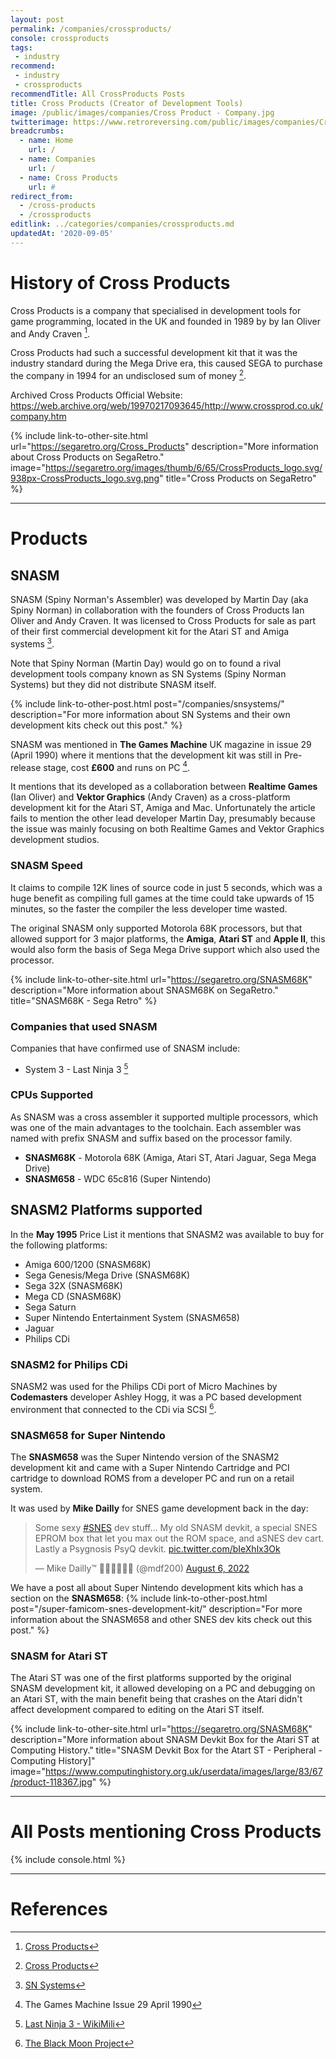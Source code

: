 ```yaml
---
layout: post
permalink: /companies/crossproducts/
console: crossproducts
tags:
 - industry
recommend: 
 - industry
 - crossproducts
recommendTitle: All CrossProducts Posts
title: Cross Products (Creator of Development Tools)
image: /public/images/companies/Cross Product - Company.jpg
twitterimage: https://www.retroreversing.com/public/images/companies/Cross Product - Company.jpg
breadcrumbs:
  - name: Home
    url: /
  - name: Companies
    url: /
  - name: Cross Products
    url: #
redirect_from:
  - /cross-products
  - /crossproducts
editlink: ../categories/companies/crossproducts.md
updatedAt: '2020-09-05'
---
```


# History of Cross Products
Cross Products is a company that specialised in development tools for game programming, located in the UK and founded in 1989 by by Ian Oliver and Andy Craven [^1].

Cross Products had such a successful development kit that it was the industry standard during the Mega Drive era, this caused SEGA to purchase the company in 1994 for an undisclosed sum of money [^1].


Archived Cross Products Official Website: https://web.archive.org/web/19970217093645/http://www.crossprod.co.uk/company.htm

{% include link-to-other-site.html url="https://segaretro.org/Cross_Products" description="More information about Cross Products on SegaRetro." image="https://segaretro.org/images/thumb/6/65/CrossProducts_logo.svg/938px-CrossProducts_logo.svg.png" title="Cross Products on SegaRetro"  %}

---
# Products

## SNASM
SNASM (Spiny Norman's Assembler) was developed by Martin Day (aka Spiny Norman) in collaboration with the founders of Cross Products Ian Oliver and Andy Craven. It was licensed to Cross Products for sale as part of their first commercial development kit for the Atari ST and Amiga systems [^3].

Note that Spiny Norman (Martin Day) would go on to found a rival development tools company known as SN Systems (Spiny Norman Systems) but they did not distribute SNASM itself.

{% include link-to-other-post.html post="/companies/snsystems/" description="For more information about SN Systems and their own development kits check out this post." %}

SNASM was mentioned in **The Games Machine** UK magazine in issue 29 (April 1990) where it mentions that the development kit was still in Pre-release stage, cost **£600** and runs on PC [^2]. 

It mentions that its developed as a collaboration between **Realtime Games** (Ian Oliver) and **Vektor Graphics** (Andy Craven) as a cross-platform development kit for the Atari ST, Amiga and Mac. Unfortunately the article fails to mention the other lead developer Martin Day, presumably because the issue was mainly focusing on both Realtime Games and Vektor Graphics development studios.

### SNASM Speed
It claims to compile 12K lines of source code in just 5 seconds, which was a huge benefit as compiling full games at the time could take upwards of 15 minutes, so the faster the compiler the less developer time wasted.

The original SNASM only supported Motorola 68K processors, but that allowed support for 3 major platforms, the **Amiga**, **Atari ST** and **Apple II**, this would also form the basis of Sega Mega Drive support which also used the processor.

{% include link-to-other-site.html url="https://segaretro.org/SNASM68K" description="More information about SNASM68K on SegaRetro." title="SNASM68K - Sega Retro"  %}

### Companies that used SNASM
Companies that have confirmed use of SNASM include:
* System 3 - Last Ninja 3 [^5]

### CPUs Supported
As SNASM was a cross assembler it supported multiple processors, which was one of the main advantages to the toolchain. 
Each assembler was named with prefix SNASM and suffix based on the processor family.
* **SNASM68K** - Motorola 68K (Amiga, Atari ST, Atari Jaguar, Sega Mega Drive)
* **SNASM658** - WDC 65c816 (Super Nintendo)

## SNASM2 Platforms supported
In the **May 1995** Price List it mentions that SNASM2 was available to buy for the following platforms:
* Amiga 600/1200 (SNASM68K)
* Sega Genesis/Mega Drive (SNASM68K)
* Sega 32X (SNASM68K)
* Mega CD (SNASM68K)
* Sega Saturn
* Super Nintendo Entertainment System (SNASM658)
* Jaguar
* Philips CDi

### SNASM2 for Philips CDi
SNASM2 was used for the Philips CDi port of Micro Machines by **Codemasters** developer Ashley Hogg, it was a PC based development environment that connected to the CDi via SCSI [^4].

### SNASM658 for Super Nintendo
The **SNASM658** was the Super Nintendo version of the SNASM2 development kit and came with a Super Nintendo Cartridge and PCI cartridge to download ROMS from a developer PC and run on a retail system.

It was used by **Mike Dailly** for SNES game development back in the day:
<blockquote class="twitter-tweet" data-media-max-width="560"><p lang="en" dir="ltr">Some sexy <a href="https://twitter.com/hashtag/SNES?src=hash&amp;ref_src=twsrc%5Etfw">#SNES</a> dev stuff… My old SNASM devkit, a special SNES EPROM box that let you max out the ROM space, and aSNES dev cart.<br>Lastly a Psygnosis PsyQ devkit. <a href="https://t.co/bIeXhlx3Ok">pic.twitter.com/bIeXhlx3Ok</a></p>&mdash; Mike Dailly™ 🏴󠁧󠁢󠁳󠁣󠁴󠁿🇺🇦🇵🇸💙 (@mdf200) <a href="https://twitter.com/mdf200/status/1555993551082766336?ref_src=twsrc%5Etfw">August 6, 2022</a></blockquote>

We have a post all about Super Nintendo development kits which has a section on the **SNASM658**:
{% include link-to-other-post.html post="/super-famicom-snes-development-kit/" description="For more information about the SNASM658 and other SNES dev kits check out this post." %}

### SNASM for Atari ST
The Atari ST was one of the first platforms supported by the original SNASM development kit, it allowed developing on a PC and debugging on an Atari ST, with the main benefit being that crashes on the Atari didn't affect development compared to editing on the Atari ST itself.

{% include link-to-other-site.html url="https://segaretro.org/SNASM68K" description="More information about SNASM Devkit Box for the Atari ST at Computing History." title="SNASM Devkit Box for the Atart ST - Peripheral - Computing History]" image="https://www.computinghistory.org.uk/userdata/images/large/83/67/product-118367.jpg"  %}

---
# All Posts mentioning Cross Products
<div>

{% include console.html %}
</div>

---
# References
[^1]: [Cross Products](https://segaretro.org/Cross_Products)
[^2]: The Games Machine Issue 29 April 1990
[^3]: [SN Systems](https://segaretro.org/SN_Systems)
[^4]: [The Black Moon Project](http://www.blackmoonproject.co.uk/interviews/ashley_hogg.php)
[^5]: [Last Ninja 3 - WikiMili](https://wikimili.com/en/Last_Ninja_3)
